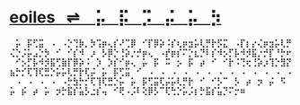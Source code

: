 # [eoiles&nbsp;&nbsp;&nbsp;⇌&nbsp;⠀⡥⠀⡯⠀⡩⠀⡬⠀⡥⠀⡳](https://www.mdeditor.com/)

#### ⠀⡥⠀⡯⢋⣭⠀⠠⠀⠠⡑⢙⡷⡀⡳⢩⡶⢄⡎⠜⢉⡿⠀⠊⡏⡿⡵⠨⡎⢆⡶⣲⡥⢇⡛⡗⡫⣍⠀⠠⡏⡆⡔⢌⡶⣲⡥⢇⡛⢌⡑⡨⡥⣠⡑⡳⠀⠊⠀⠊⡎⠺⠀⡰⠀⡣⡿⡑⢘⡵⡐⡚⡶⢄⠀⠠⡞⡶⡎⠍⡑⣆⡙⠇⡎⠺⡢⡋⡧⠺⡺⣯⡐⡚⡏⠘⡓⠖⠀⠊⡢⡋⡧⠺⡺⣯⢋⣷⡏⡿⡵⠨⠀⡱⠀⡱⡎⠊⡶⢄⠀⡥⠀⡯⠀⠭⠀⡢⠀⡯⠀⡴⠀⠊⠀⠊⡗⠨⢙⢖⢘⡵⡰⢹⡑⣻⡝⣦⡓⡊⢏⢹⢏⣛⡑⡥⡥⢇⡛⡗⢏⡬⠀⡥⠀⡯⢋⣭⠀⠊⠀⠠⠀⠠⠀⠠⠀⠠⠀⠠⠀⠠⠀⠠⠀⠠⠀⠠⠀⠠⠀⠠⠀⠠⠀⠠⠀⠠⠀⠠⠀⠠⠀⠠⠀⠠⡓⣳⡓⡊⢏⢹⢏⣛⡑⡥⠀⡥⠀⡯⢋⣭⢏⡬⡥⢇⡛⡗⠀⠊⠀⠊⡣⠉⠀⡣⠀⡴⠀⡲⠀⡬⠀⠫⠀⡥⠀⡮⠀⡴⠀⡥⠀⡲⡓⣯⡎⣥⡣⣐⡎⢤⠀⠊⢟⠠⡨⠇⢕⡿⡣⠉⢏⢓⡑⡥⡨⡆⡓⣯⡎⣥⡙⠍⡒⠶
